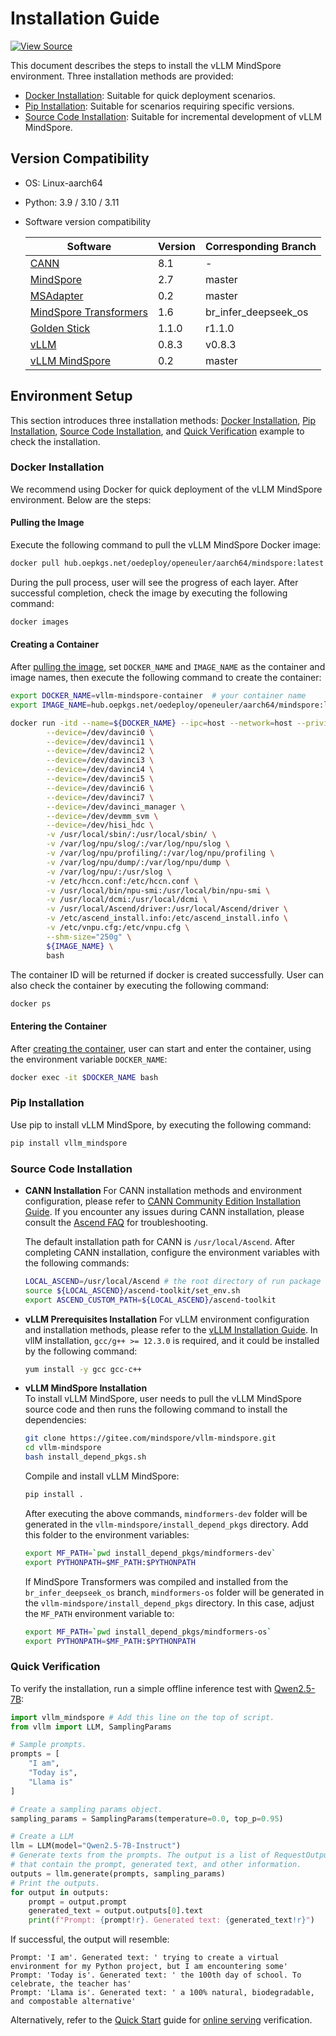 # Installation Guide  

[![View Source](https://mindspore-website.obs.cn-north-4.myhuaweicloud.com/website-images/master/resource/_static/logo_source_en.svg)](https://gitee.com/mindspore/docs/blob/master/docs/vllm_mindspore/docs/source_en/getting_started/installation/installation.md)  

This document describes the steps to install the vLLM MindSpore environment. Three installation methods are provided:  

- [Docker Installation](#docker-installation): Suitable for quick deployment scenarios.  
- [Pip Installation](#pip-installation): Suitable for scenarios requiring specific versions.  
- [Source Code Installation](#source-code-installation): Suitable for incremental development of vLLM MindSpore.  

## Version Compatibility  

- OS: Linux-aarch64  
- Python: 3.9 / 3.10 / 3.11  
- Software version compatibility  

  | Software | Version | Corresponding Branch |  
  | -------- | ------- | -------------------- |  
  | [CANN](https://www.hiascend.com/developer/download/community/result?module=cann) | 8.1 | - |  
  | [MindSpore](https://www.mindspore.cn/install/) | 2.7 | master |  
  | [MSAdapter](https://git.openi.org.cn/OpenI/MSAdapter) | 0.2 | master |  
  | [MindSpore Transformers](https://gitee.com/mindspore/mindformers) | 1.6 | br_infer_deepseek_os |  
  | [Golden Stick](https://gitee.com/mindspore/golden-stick) | 1.1.0 | r1.1.0 |  
  | [vLLM](https://github.com/vllm-project/vllm) | 0.8.3 | v0.8.3 |  
  | [vLLM MindSpore](https://gitee.com/mindspore/vllm-mindspore) | 0.2 | master |  

## Environment Setup  

This section introduces three installation methods: [Docker Installation](#docker-installation), [Pip Installation](#pip-installation), [Source Code Installation](#source-code-installation), and [Quick Verification](#quick-verification) example to check the installation.  

### Docker Installation  

We recommend using Docker for quick deployment of the vLLM MindSpore environment. Below are the steps:  

#### Pulling the Image  

Execute the following command to pull the vLLM MindSpore Docker image:  

```bash  
docker pull hub.oepkgs.net/oedeploy/openeuler/aarch64/mindspore:latest  
```  

During the pull process, user will see the progress of each layer. After successful completion, check the image by executing the following command:  

```bash  
docker images  
```  

#### Creating a Container  

After [pulling the image](#pulling-the-image), set `DOCKER_NAME` and `IMAGE_NAME` as the container and image names, then execute the following command to create the container:  

```bash  
export DOCKER_NAME=vllm-mindspore-container  # your container name
export IMAGE_NAME=hub.oepkgs.net/oedeploy/openeuler/aarch64/mindspore:latest  # your image name

docker run -itd --name=${DOCKER_NAME} --ipc=host --network=host --privileged=true \
        --device=/dev/davinci0 \
        --device=/dev/davinci1 \
        --device=/dev/davinci2 \
        --device=/dev/davinci3 \
        --device=/dev/davinci4 \
        --device=/dev/davinci5 \
        --device=/dev/davinci6 \
        --device=/dev/davinci7 \
        --device=/dev/davinci_manager \
        --device=/dev/devmm_svm \
        --device=/dev/hisi_hdc \
        -v /usr/local/sbin/:/usr/local/sbin/ \
        -v /var/log/npu/slog/:/var/log/npu/slog \
        -v /var/log/npu/profiling/:/var/log/npu/profiling \
        -v /var/log/npu/dump/:/var/log/npu/dump \
        -v /var/log/npu/:/usr/slog \
        -v /etc/hccn.conf:/etc/hccn.conf \
        -v /usr/local/bin/npu-smi:/usr/local/bin/npu-smi \
        -v /usr/local/dcmi:/usr/local/dcmi \
        -v /usr/local/Ascend/driver:/usr/local/Ascend/driver \
        -v /etc/ascend_install.info:/etc/ascend_install.info \
        -v /etc/vnpu.cfg:/etc/vnpu.cfg \
        --shm-size="250g" \
        ${IMAGE_NAME} \
        bash
```  

The container ID will be returned if docker is created successfully. User can also check the container by executing the following command:  

```bash  
docker ps  
```  

#### Entering the Container  

After [creating the container](#creating-a-container), user can start and enter the container, using the environment variable `DOCKER_NAME`:  

```bash  
docker exec -it $DOCKER_NAME bash  
```  

### Pip Installation  

Use pip to install vLLM MindSpore, by executing the following command:  

```bash  
pip install vllm_mindspore  
```  

### Source Code Installation  

- **CANN Installation**
  For CANN installation methods and environment configuration, please refer to [CANN Community Edition Installation Guide](https://www.hiascend.com/document/detail/zh/CANNCommunityEdition/82RC1alpha002/softwareinst/instg/instg_0001.html?Mode=PmIns&OS=openEuler&Software=cannToolKit). If you encounter any issues during CANN installation, please consult the [Ascend FAQ](https://www.hiascend.com/document/detail/zh/AscendFAQ/ProduTech/CANNFAQ/cannfaq_000.html) for troubleshooting.

  The default installation path for CANN is `/usr/local/Ascend`. After completing CANN installation, configure the environment variables with the following commands:

  ```bash
  LOCAL_ASCEND=/usr/local/Ascend # the root directory of run package
  source ${LOCAL_ASCEND}/ascend-toolkit/set_env.sh
  export ASCEND_CUSTOM_PATH=${LOCAL_ASCEND}/ascend-toolkit
  ```

- **vLLM Prerequisites Installation**
  For vLLM environment configuration and installation methods, please refer to the [vLLM Installation Guide](https://docs.vllm.ai/en/v0.8.3/getting_started/installation/cpu.html). In vllM installation, `gcc/g++ >= 12.3.0` is required, and it could be  installed by the following command:

  ```bash
  yum install -y gcc gcc-c++
  ```

- **vLLM MindSpore Installation**  
  To install vLLM MindSpore, user needs to pull the vLLM MindSpore source code and then runs the following command to install the dependencies:

  ```bash  
  git clone https://gitee.com/mindspore/vllm-mindspore.git  
  cd vllm-mindspore  
  bash install_depend_pkgs.sh  
  ```  

  Compile and install vLLM MindSpore:  

  ```bash  
  pip install .  
  ```

  After executing the above commands, `mindformers-dev` folder will be generated in the `vllm-mindspore/install_depend_pkgs` directory. Add this folder to the environment variables:  

  ```bash  
  export MF_PATH=`pwd install_depend_pkgs/mindformers-dev`  
  export PYTHONPATH=$MF_PATH:$PYTHONPATH  
  ```  

  If MindSpore Transformers was compiled and installed from the `br_infer_deepseek_os` branch, `mindformers-os` folder will be generated in the `vllm-mindspore/install_depend_pkgs` directory. In this case, adjust the `MF_PATH` environment variable to:

  ```bash
  export MF_PATH=`pwd install_depend_pkgs/mindformers-os`
  export PYTHONPATH=$MF_PATH:$PYTHONPATH
  ```

### Quick Verification  

To verify the installation, run a simple offline inference test with [Qwen2.5-7B](https://huggingface.co/Qwen/Qwen2.5-7B-Instruct):  

```python  
import vllm_mindspore # Add this line on the top of script.
from vllm import LLM, SamplingParams

# Sample prompts.
prompts = [
    "I am",
    "Today is",
    "Llama is"
]

# Create a sampling params object.
sampling_params = SamplingParams(temperature=0.0, top_p=0.95)

# Create a LLM
llm = LLM(model="Qwen2.5-7B-Instruct")
# Generate texts from the prompts. The output is a list of RequestOutput objects
# that contain the prompt, generated text, and other information.
outputs = llm.generate(prompts, sampling_params)
# Print the outputs.
for output in outputs:
    prompt = output.prompt
    generated_text = output.outputs[0].text
    print(f"Prompt: {prompt!r}. Generated text: {generated_text!r}")
```  

If successful, the output will resemble:  

```text  
Prompt: 'I am'. Generated text: ' trying to create a virtual environment for my Python project, but I am encountering some'  
Prompt: 'Today is'. Generated text: ' the 100th day of school. To celebrate, the teacher has'  
Prompt: 'Llama is'. Generated text: ' a 100% natural, biodegradable, and compostable alternative'  
```  

Alternatively, refer to the [Quick Start](../quick_start/quick_start.md) guide for [online serving](../quick_start/quick_start.md#online-serving) verification.
